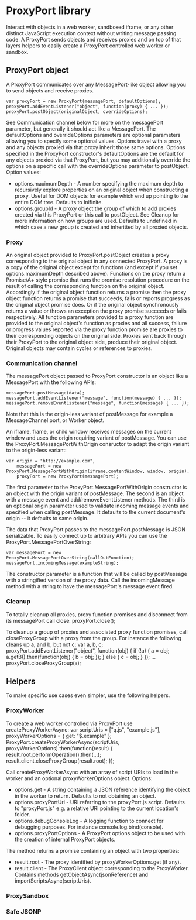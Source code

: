 # ProxyPort library
Interact with objects in a web worker, sandboxed iframe, or any other distinct JavaScript execution context without writing message passing code. A ProxyPort sends objects and receives proxies and on top of that layers helpers to easily create a ProxyPort controlled web worker or sandbox.

## ProxyPort object
A ProxyPort communicates over any MessagePort-like object allowing you to send objects and receive proxies.

	var proxyPort = new ProxyPort(messagePort, defaultOptions);
	proxyPort.addEventListener("object", function(proxy) { ... });
	proxyPort.postObject(originalObject, overrideOptions);

See Communication channel below for more on the messagePort parameter, but generally it should act like a MessagePort.
The defaultOptions and overrideOptions parameters are optional parameters allowing you to specify some optional values. Options travel with a proxy and any objects proxied via that proxy inherit those same options. Options specified in the ProxyPort constructor's defaultOptions are the default for any objects proxied via that ProxyPort, but you may additionally override the options on a specific call with the overrideOptions parameter to postObject. Option values:
 - options.maximumDepth - A number specifying the maximum depth to recursively explore properties on an original object when constructing a proxy. Useful for DOM objects for example which end up pointing to the entire DOM tree. Defaults to Inifinite.
 - options.groupId - A proxy object the group of which to add proxies created via this ProxyPort or this call to postObject. See Cleanup for more information on how groups are used. Defaults to undefined in which case a new group is created and inheritted by all proxied objects.

### Proxy
An original object provided to ProxyPort.postObject creates a proxy corresponding to the original object in any connected ProxyPort. A proxy is a copy of the original object except for functions (and except if you set options.maximumDepth described above). Functions on the proxy return a Promise/A+ style promise that runs the promise resolution procedure on the result of calling the corresponding function on the original object. Accordingly if the original object function returns a promise then the proxy object function returns a promise that succeeds, fails or reports progress as the original object promise does. Or if the original object synchronously returns a value or throws an exception the proxy promise succeeds or fails respectively. All function parameters provided to a proxy function are provided to the original object's function as proxies and all success, failure or progress values reported via the proxy function promise are proxies to their corresponding objects on the original side.
Proxies sent back through their ProxyPort to the original object side, produce their original object.
Original objects may contain cycles or references to proxies.

### Communication channel
The messagePort object passed to ProxyPort constructor is an object like a MessagePort with the following APIs:

	messagePort.postMessage(data);
	messagePort.addEventListener("message", function(message) { ... });
	messagePort.removeEventListener("message", function(message) { ... });

Note that this is the origin-less variant of postMessage for example a MessageChannel port, or Worker object.

An iframe, frame, or child window receives messages on the current window and uses the origin requiring variant of postMessage. You can use the ProxyPort.MessagePortWithOrigin consructor to adapt the origin variant to the origin-less variant:

	var origin = "http://example.com",
		messagePort = new ProxyPort.MessagePortWithOrigin(iframe.contentWindow, window, origin),
		proxyPort = new ProxyPort(messagePort);

The first parameter to the ProxyPort.MessagePortWithOrigin constructor is an object with the origin variant of postMessage. 
The second is an object with a message event and add/removeEventListener methods. 
The third is an optional origin parameter used to validate incoming message events and specified when calling postMessage. It defaults to the current document's origin -- it defaults to same origin.

The data that ProxyPort passes to the messagePort.postMessage is JSON serializable. To easily connect up to arbitrary APIs you can use the ProxyPort.MessagePortOverString:

	var messagePort = new ProxyPort.MessagePortOverString(callOutFunction);
	messagePort.incomingMessage(exampleString);

The constructor parameter is a function that will be called by postMessage with a stringified version of the proxy data. Call the incomingMessage method with a string to have the messagePort's message event fired.

### Cleanup
To totally cleanup all proxies, proxy function promises and disconnect from its messagePort call close:
	proxyPort.close();

To cleanup a group of proxies and associated proxy function promises, call closeProxyGroup with a proxy from the group. For instance the following cleans up a, and b, but not c:
	var a,
		b,
		c;
	proxyPort.addEventListener("object", function(obj) {
		if (!a) {
			a = obj;
			a.getB().then(function(obj) {
				b = obj;
			});
		}
		else {
			c = obj;
		}
	});
	...
	proxyPort.closeProxyGroup(a);

## Helpers
To make specific use cases even simpler, use the following helpers.

### ProxyWorker
To create a web worker controlled via ProxyPort use createProxyWorkerAsync:
	var scriptUris = ["q.js", "example.js"],
		proxyWorkerOptions = { get: "$.example" };
	ProxyPort.createProxyWorkerAsync(scriptUris, proxyWorkerOptions).then(function(result) {
		result.root.performOperation().then(...);
		result.client.closeProxyGroup(result.root);
	});

Call createProxyWorkerAsync with an array of script URIs to load in the worker and an optional proxyWorkerOptions object. Options:
 - options.get - A string containing a JSON reference identifying the object in the worker to return. Defaults to not obtaining an object.
 - options.proxyPortUri - URI referring to the proxyPort.js script. Defaults to "proxyPort.js" e.g. a relative URI pointing to the current location's folder.
 - options.debugConsoleLog - A logging function to connect for debugging purposes. For instance console.log.bind(console).
 - options.proxyPortOptions - A ProxyPort options object to be used with the creation of internal ProxyPort objects.

The method returns a promise containing an object with two properties:
 - result.root - The proxy identified by proxyWorkerOptions.get (if any).
 - result.client - The ProxyClient object corresponding to the ProxyWorker. Contains methods getObjectAsync(jsonReference) and importScriptsAsync(scriptUris).

### ProxySandbox

### Safe JSONP

